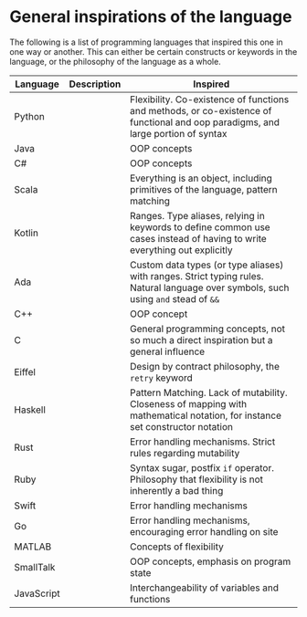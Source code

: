 # General inspirations of the language

The following is a list of programming languages that inspired this one in one way or another. This can either be
certain constructs or keywords in the language, or the philosophy of the language as a whole.

Language  | Description | Inspired
----------|-------------|------------
Python    |  | Flexibility. Co-existence of functions and methods, or co-existence of functional and oop paradigms, and large portion of syntax
Java      |  | OOP concepts
C#        |  | OOP concepts
Scala     |  | Everything is an object, including primitives of the language, pattern matching
Kotlin    |  | Ranges. Type aliases, relying in keywords to define common use cases instead of having to write everything out explicitly
Ada       |  | Custom data types (or type aliases) with ranges. Strict typing rules. Natural language over symbols, such using `and` stead of `&&`
C++       |  | OOP concept
C         |  | General programming concepts, not so much a direct inspiration but a general influence
Eiffel    |  | Design by contract philosophy, the `retry` keyword
Haskell   |  | Pattern Matching. Lack of mutability. Closeness of mapping with mathematical notation, for instance set constructor notation
Rust      |  | Error handling mechanisms. Strict rules regarding mutability
Ruby      |  | Syntax sugar, postfix `if` operator. Philosophy that flexibility is not inherently a bad thing
Swift     |  | Error handling mechanisms
Go        |  | Error handling mechanisms, encouraging error handling on site
MATLAB    |  | Concepts of flexibility
SmallTalk |  | OOP concepts, emphasis on program state
JavaScript|  | Interchangeability of variables and functions 
